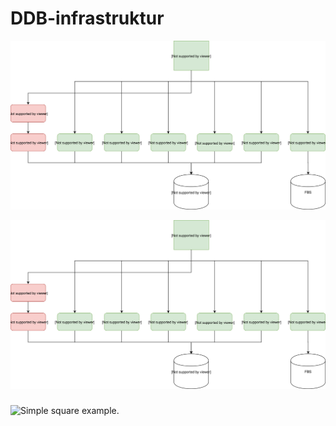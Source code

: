 # DDB-infrastruktur

![Draw.io diagram](https://raw.githubusercontent.com/rolfmadsen/DDB-infrastruktur/master/DDB-infrastruktur.svg)

<img src=https://raw.githubusercontent.com/rolfmadsen/DDB-infrastruktur/master/DDB-infrastruktur.svg>

<object type="image/svg+xml" data="https://raw.githubusercontent.com/rolfmadsen/DDB-infrastruktur/master/DDB-infrastruktur.svg" width="" align="middle" style="
        transform: scale(1.0)
     -o-transform: scale(1.0)
   -moz-transform: scale(1.0)
-webkit-transform: scale(1.0)
	     "><img src="https://raw.githubusercontent.com/rolfmadsen/DDB-infrastruktur/master/DDB-infrastruktur.sv" width="" alt="Simple square example." align="middle" style="-moz-transform: scale(1.0)"></object>
